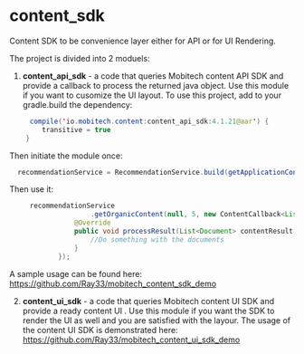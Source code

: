 # content_sdk
Content SDK to be convenience  layer either for API or for UI Rendering.

The project is divided into 2 moduels:

1. __content_api_sdk__ - a code that queries Mobitech content API SDK and provide a callback to process the returned java object.
 Use this module if you want to cusomize the UI layout.
 To use this project, add to your gradle.build the dependency:
```java
     compile('io.mobitech.content:content_api_sdk:4.1.21@aar') {
        transitive = true
    }
```
Then initiate the module once:
```java
  recommendationService = RecommendationService.build(getApplicationContext(), getBaseContext().getString(R.string.MOBITECH_CONTENT_PUBLISHER_API_KEY), advertId);
```

Then use it:
```java
     recommendationService
                    .getOrganicContent(null, 5, new ContentCallback<List<Document>>() {
                @Override
                public void processResult(List<Document> contentResult, Context context) {
                    //Do something with the documents
                }
            });
```
A sample usage can be found here: https://github.com/Ray33/mobitech_content_sdk_demo

2. __content_ui_sdk__ - a code that queries Mobitech content UI SDK and provide a ready content UI .
Use this module if you want the SDK to render the UI as well and you are satisfied with the layour.
The usage of the content UI SDK is demonstrated here:
https://github.com/Ray33/mobitech_content_ui_sdk_demo
